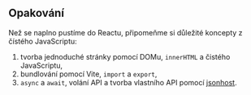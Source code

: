 ## Opakování

Než se naplno pustíme do Reactu, připomeňme si důležité koncepty z čístého JavaScriptu:

1. tvorba jednoduché stránky pomocí DOMu, `innerHTML` a čistého JavaScriptu,
1. bundlování pomocí Vite, `import` a `export`,
1. `async` a `await`, volání API a tvorba vlastního API pomocí [jsonhost](https://www.npmjs.com/package/jsonhost).

